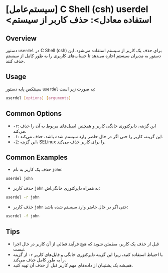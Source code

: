 # [سیستم‌عامل] C Shell (csh) userdel <استفاده معادل>: حذف کاربر از سیستم

## Overview
دستور `userdel` در C Shell (csh) برای حذف یک کاربر از سیستم استفاده می‌شود. این دستور به مدیران سیستم اجازه می‌دهد تا حساب‌های کاربری را به طور کامل از سیستم حذف کنند.

## Usage
سینتکس پایه دستور `userdel` به صورت زیر است:

```bash
userdel [options] [arguments]
```

## Common Options
- `-r`: این گزینه، دایرکتوری خانگی کاربر و همچنین ایمیل‌های مربوط به آن را حذف می‌کند.
- `-f`: این گزینه، کاربر را حتی اگر در حال حاضر وارد سیستم شده باشد، حذف می‌کند.
- `-Z`: این گزینه، SELinux را برای کاربر حذف می‌کند.

## Common Examples
- حذف یک کاربر به نام `john`:
```bash
userdel john
```

- حذف کاربر `john` به همراه دایرکتوری خانگی‌اش:
```bash
userdel -r john
```

- حذف کاربر `john` حتی اگر در حال حاضر وارد سیستم شده باشد:
```bash
userdel -f john
```

## Tips
- قبل از حذف یک کاربر، مطمئن شوید که هیچ فرآیند فعالی از آن کاربر در حال اجرا نیست.
- از گزینه `-r` با احتیاط استفاده کنید، زیرا این گزینه دایرکتوری خانگی و فایل‌های کاربر را به طور کامل حذف می‌کند.
- همیشه یک پشتیبان از داده‌های مهم کاربر قبل از حذف آن تهیه کنید.